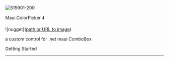 ![515901-200](https://github.com/user-attachments/assets/8d35eb74-f195-4117-ad83-06e2a83b92c4)

Maui.ColorPicker ⬇️

!\[nugget]([path or URL to image](https://www.nuget.org/packages/ComboBox.Maui/))


a custom control for .net maui ComboBox

Getting Started
***
